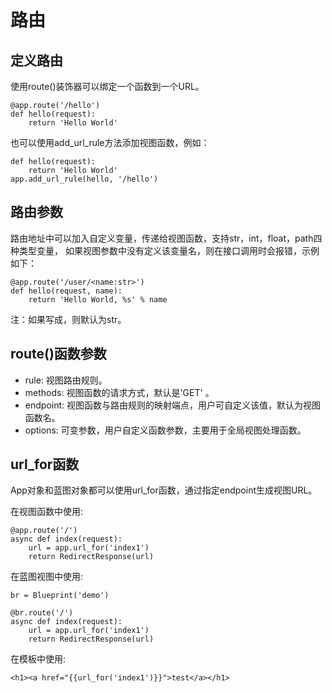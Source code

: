 # 路由

## 定义路由
使用route()装饰器可以绑定一个函数到一个URL。
```
@app.route('/hello')
def hello(request):
    return 'Hello World'
```
也可以使用add_url_rule方法添加视图函数，例如：
```
def hello(request):
    return 'Hello World'
app.add_url_rule(hello, '/hello')
```

## 路由参数
路由地址中可以加入自定义变量，传递给视图函数，支持str，int，float，path四种类型变量，
如果视图参数中没有定义该变量名，则在接口调用时会报错，示例如下：
```
@app.route('/user/<name:str>')
def hello(request, name):
    return 'Hello World, %s' % name
```
注：如果写成<name>，则默认为str。

## route()函数参数
- rule: 视图路由规则。
- methods: 视图函数的请求方式，默认是'GET' 。
- endpoint: 视图函数与路由规则的映射端点，用户可自定义该值，默认为视图函数名。
- options: 可变参数，用户自定义函数参数，主要用于全局视图处理函数。

## url_for函数
App对象和蓝图对象都可以使用url_for函数，通过指定endpoint生成视图URL。

在视图函数中使用:
```
@app.route('/')
async def index(request):
    url = app.url_for('index1')
    return RedirectResponse(url)
```

在蓝图视图中使用:
```
br = Blueprint('demo')

@br.route('/')
async def index(request):
    url = app.url_for('index1')
    return RedirectResponse(url)
```

在模板中使用:
```angular2html
<h1><a href="{{url_for('index1')}}">test</a></h1>
```
